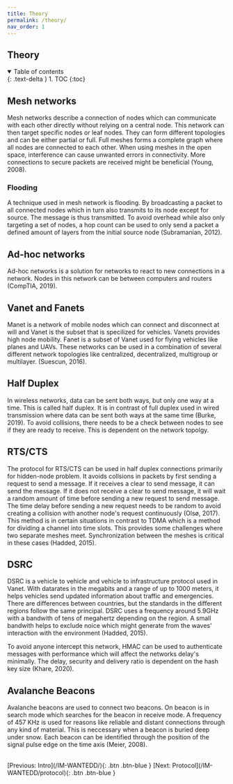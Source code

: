 ```yaml
---
title: Theory
permalink: /theory/
nav_order: 1
---
```


## Theory

<details open markdown="block">
  <summary>
    Table of contents
  </summary>
  {: .text-delta }
1. TOC
{:toc}
</details>

## Mesh networks

Mesh networks describe a connection of nodes which can communicate with each other directly without relying on a central node. This network can then target specific nodes or leaf nodes. They can form different topologies and can be either partial or full. Full meshes forms a complete graph where all nodes are connected to each other. When using meshes in the open space, interference can cause unwanted errors in connectivity. More connections to secure packets are received might be beneficial (Young, 2008).

### Flooding
A technique used in mesh network is flooding. By broadcasting a packet to all connected nodes which in turn also transmits to its node except for source. The message is thus transmitted. To avoid overhead while also only targeting a set of nodes, a hop count can be used to only send a packet a defined amount of layers from the initial source node (Subramanian, 2012).

## Ad-hoc networks

Ad-hoc networks is a solution for networks to react to new connections in a network. Nodes in this network can be between computers and routers (CompTIA, 2019).

## Vanet and Fanets

Manet is a network of mobile nodes which can connect and disconnect at will and Vanet is the subset that is specilized for vehicles. Vanets provides high node mobility. Fanet is a subset of Vanet used for flying vehicles like planes and UAVs. These networks can be used in a combination of several different network topologies like centralized, decentralized, multigroup or multilayer. (Suescun, 2016).

## Half Duplex

In wireless networks, data can be sent both ways, but only one way at a time. This is called half duplex. It is in contrast of full duplex used in wired transmission where data can be sent both ways at the same time (Burke, 2019). To avoid collisions, there needs to be a check between nodes to see if they are ready to receive. This is dependent on the network topolgy.

## RTS/CTS

The protocol for RTS/CTS can be used in half duplex connections primarily for hidden-node problem. It avoids collsions in packets by first sending a request to send a message. If it receives a clear to send message, it can send the message. If it does not receive a clear to send message, it will wait a random amount of time before sending a new request to send message. The time delay before sending a new request needs to be random to avoid creating a collision with another node's request continuously (Olsø, 2017). This method is in certain situations in contrast to TDMA which is a method for dividing a channel into time slots. This provides some challenges where two separate meshes meet. Synchronization between the meshes is critical in these cases (Hadded, 2015).


## DSRC

DSRC is a vehicle to vehicle and vehicle to infrastructure protocol used in Vanet. With datarates in the megabits and a range of up to 1000 meters, it helps vehicles send updated information about traffic and emergencies. There are differences between countries, but the standards in the different regions follow the same principal. DSRC uses a frequency around 5.9GHz with a bandwith of tens of megahertz depending on the region. A small bandwith helps to exclude noice which might generate from the waves' interaction with the environment (Hadded, 2015).

To avoid anyone intercept this network, HMAC can be used to authenticate messages with performance which will affect the networks delay's minimally. The delay, security and delivery ratio is dependent on the hash key size (Khare, 2020).

## Avalanche Beacons
Avalanche beacons are used to connect two beacons. On beacon is in search mode which searches for the beacon in receive mode. A frequency of 457 KHz is used for reasons like reliable and distant connections through any kind of material. This is neccessary when a beacon is buried deep under snow. Each beacon can be identified through the position of the signal pulse edge on the time axis (Meier, 2008).


<br/>
[Previous: Intro](/IM-WANTEDD/){: .btn .btn-blue }
[Next: Protocol](/IM-WANTEDD/protocol){: .btn .btn-blue }
